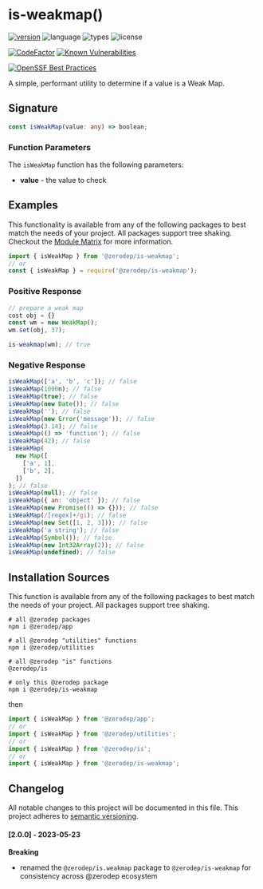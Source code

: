 # is-weakmap()

[![version](https://img.shields.io/npm/v/@zerodep/is-weakmap?style=flat-square&color=blue)](https://www.npmjs.com/package/@zerodep/is-weakmap)
![language](https://img.shields.io/badge/typescript-100%25-blue?style=flat-square)
![types](https://img.shields.io/badge/types-included-blue?style=flat-square)
![license](https://img.shields.io/github/license/cdepage/zerodep?color=blue&style=flat-square)

[![CodeFactor](https://www.codefactor.io/repository/github/cdepage/zerodep/badge)](https://www.codefactor.io/repository/github/cdepage/zerodep)
[![Known Vulnerabilities](https://snyk.io/test/github/cdepage/zerodep/badge.svg)](https://snyk.io/test/github/cdepage/zerodep)

[![OpenSSF Best Practices](https://www.bestpractices.dev/projects/9225/badge)](https://www.bestpractices.dev/projects/9225)

A simple, performant utility to determine if a value is a Weak Map.

## Signature

```typescript
const isWeakMap(value: any) => boolean;
```

### Function Parameters

The `isWeakMap` function has the following parameters:

- **value** - the value to check

## Examples

This functionality is available from any of the following packages to best match the needs of your project. All packages support tree shaking. Checkout the [Module Matrix](/) for more information.

```javascript
import { isWeakMap } from '@zerodep/is-weakmap';
// or
const { isWeakMap } = require('@zerodep/is-weakmap');
```

### Positive Response

```javascript
// prepare a weak map
cost obj = {}
const wm = new WeakMap();
wm.set(obj, 37);

is-weakmap(wm); // true
```

### Negative Response

```javascript
isWeakMap(['a', 'b', 'c']); // false
isWeakMap(1000n); // false
isWeakMap(true); // false
isWeakMap(new Date()); // false
isWeakMap(''); // false
isWeakMap(new Error('message')); // false
isWeakMap(3.14); // false
isWeakMap(() => 'function'); // false
isWeakMap(42); // false
isWeakMap(
  new Map([
    ['a', 1],
    ['b', 2],
  ])
); // false
isWeakMap(null); // false
isWeakMap({ an: 'object' }); // false
isWeakMap(new Promise(() => {})); // false
isWeakMap(/[regex]+/gi); // false
isWeakMap(new Set([1, 2, 3])); // false
isWeakMap('a string'); // false
isWeakMap(Symbol()); // false
isWeakMap(new Int32Array(2)); // false
isWeakMap(undefined); // false
```

## Installation Sources

This function is available from any of the following packages to best match the needs of your project. All packages support tree shaking.

```shell
# all @zerodep packages
npm i @zerodep/app

# all @zerodep "utilities" functions
npm i @zerodep/utilities

# all @zerodep "is" functions
@zerodep/is

# only this @zerodep package
npm i @zerodep/is-weakmap
```

then

```javascript
import { isWeakMap } from '@zerodep/app';
// or
import { isWeakMap } from '@zerodep/utilities';
// or
import { isWeakMap } from '@zerodep/is';
// or
import { isWeakMap } from '@zerodep/is-weakmap';
```

## Changelog

All notable changes to this project will be documented in this file. This project adheres to [semantic versioning](https://semver.org/spec/v2.0.0.html).

#### [2.0.0] - 2023-05-23

**Breaking**

- renamed the `@zerodep/is.weakmap` package to `@zerodep/is-weakmap` for consistency across @zerodep ecosystem
